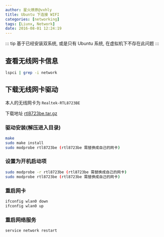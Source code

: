 ```yaml
---
author: 星火燎原@vxhly
title: Ubuntu 下连接 WIFI
categories: [networking]
tags: [Liunx, Network]
date: 2016-08-01 12:24:19
---
```


::: tip
基于已经安装双系统, 或是只有 Ubuntu 系统, 在虚拟机下不存在此问题 
:::
<!-- more -->

## 查看无线网卡信息

``` bash
lspci | grep -i network
```

## 下载无线网卡驱动

本人的无线网卡为 `Realtek-RTL8723BE` 

下载地址 [rtl8723be.tar.gz](http://oss-blog.test.upcdn.net/rtl8723be.tar.gz?attname=)

### 驱动安装(解压进入目录)

``` bash
make
sudo make install
sudo modprobe rtl8723be (rtl8723be 需替换成自己的网卡)
```

### 设置为开机启动项

``` bash
sudo modprobe -r rtl8723be (rtl8723be 需替换成自己的网卡)
sudo modprobe rtl8723be (rtl8723be 需替换成自己的网卡)
```

### 重启网卡

``` bash
ifconfig wlan0 down
ifconfig wlan0 up
```

### 重启网络服务

``` bash
service network restart
```

